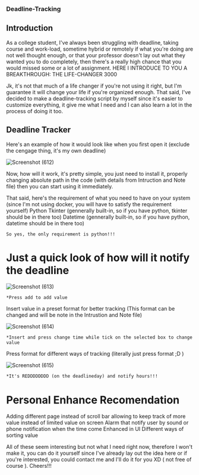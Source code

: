 ### Deadline-Tracking

## Introduction

  As a college student, I've always been struggling with deadline, taking course and work-load, sometime hybrid or remotely if what you're doing are not well thought enough, or that your professor doesn't lay out what they wanted you to do completely, then there's a really high chance that you would missed some or a lot of assignment.
  HERE I INTRODUCE TO YOU A BREAKTHROUGH: THE LIFE-CHANGER 3000
  
  Jk, it's not that much of a life changer if you're not using it right, but I'm guarantee it will change your life if you're organized enough. That said, I've decided to make a deadline-tracking script by myself since it's easier to customize everything, it give me what I need and I can also learn a lot in the process of doing it too.

## Deadline Tracker

  Here's an example of how it would look like when you first open it (exclude the cengage thing, it's my own deadline)
  
  ![Screenshot (612)](https://user-images.githubusercontent.com/76143641/197276451-5630786e-f39c-45a4-b87c-509aa6c4fd9e.png)

  Now, how will it work, it's pretty simple, you just need to install it, properly changing absolute path in the code (with details from Intruction and Note file) then you can start using it immediately. 
  
  That said, here's the requirement of what you need to have on your system (since I'm not using docker, you will have to satisfy the requirement yourself)
    Python
    Tkinter (gennerally built-in, so if you have python, tkinter should be in there too)
    Datetime (gennerally built-in, so if you have python, datetime should be in there too)
    
    So yes, the only requirement is python!!!
    
# Just a quick look of how will it notify the deadline

![Screenshot (613)](https://user-images.githubusercontent.com/76143641/197277499-3f7c1a1e-98ec-400e-8e18-3b4448869972.png)

    *Press add to add value
  
  Insert value in a preset format for better tracking (This format can be changed and will be note in the Intrustion and Note file)
  
 ![Screenshot (614)](https://user-images.githubusercontent.com/76143641/197277810-79c162e0-cc3d-4c41-8585-3dba9d3aa962.png)
 
    *Insert and press change time while tick on the selected box to change value
    
   Press format for different ways of tracking (literally just press format ;D )
   
  ![Screenshot (615)](https://user-images.githubusercontent.com/76143641/197278110-6f3bf93c-f0f0-4b27-a643-81ef305c7aee.png)

    *It's REDDDDDDDD (on the deadlineday) and notify hours!!!
    
    
    
  
  # Personal Enhance Recomendation
  Adding different page instead of scroll bar allowing to keep track of more value instead of limited value on screen
  Alarm that notify user by sound or phone notification when the time come
  Enhanced in UI
  Different ways of sorting value
  
  
  All of these seem interesting but not what I need right now, therefore I won't make it, you can do it yourself since I've already lay out the idea here or if you're interested, you could contact me and I'll do it for you XD ( not free of course ). Cheers!!!
